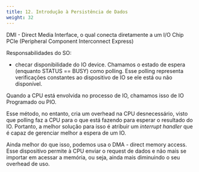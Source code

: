 ```yaml
---
title: 12. Introdução à Persistência de Dados
weight: 32
---
```

DMI - Direct Media Interface, o qual conecta diretamente a um I/O Chip
PCIe (Peripheral Component Interconnect Express)


Responsabilidades do SO:
- checar disponibilidade do IO device. Chamamos o estado de espera (enquanto STATUS == BUSY) como polling. Esse polling representa verificações constantes ao dispositivo de IO se ele está ou não disponível.

Quando a CPU está envolvida no processo de IO, chamamos isso de IO Programado ou PIO.

Esse método, no entanto, cria um overhead na CPU desnecessário, visto que polling faz a CPU para o que está fazendo para esperar o resultado do IO. Portanto, a melhor solução para isso é atribuir um *interrupt handler* que é capaz de gerenciar melhor a espera de um IO.

Ainda melhor do que isso, podemos usa o DMA - direct memory access. Esse dispositivo permite à CPU enviar o request de dados e não mais se importar em acessar a memória, ou seja, ainda mais diminuindo o seu overhead de uso.

